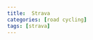 ```yaml
---
title:  Strava
categories: [road cycling]
tags: [strava]   
---
```

<div class="strava-embed-placeholder" data-embed-type="activity" data-embed-id="9298330347"></div><script src="https://strava-embeds.com/embed.js"></script>